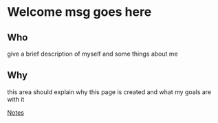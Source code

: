 # Welcome msg goes here

## Who

give a brief description of myself and some things about me

## Why

this area should explain why this page is created and what my goals are with it

[Notes](https://ayhamzaha.github.io/notes/landingPage)
